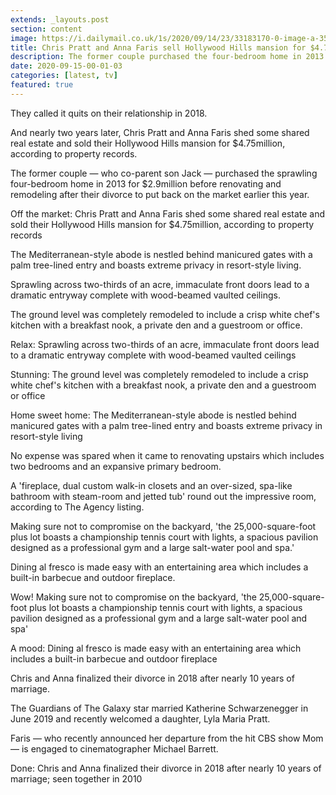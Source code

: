 ```yaml
---
extends: _layouts.post
section: content
image: https://i.dailymail.co.uk/1s/2020/09/14/23/33183170-0-image-a-35_1600124219889.jpg 
title: Chris Pratt and Anna Faris sell Hollywood Hills mansion for $4.75M...  two years after divorce 
description: The former couple purchased the four-bedroom home in 2013 for $2.9million before renovating and remodeling after their divorce to put back on the market earlier this year. 
date: 2020-09-15-00-01-03 
categories: [latest, tv] 
featured: true 
--- 
```

They called it quits on their relationship in 2018.

And nearly two years later, Chris Pratt and Anna Faris shed some shared real estate and sold their Hollywood Hills mansion for $4.75million, according to property records.

The former couple — who co-parent son Jack — purchased the sprawling four-bedroom home in 2013 for $2.9million before renovating and remodeling after their divorce to put back on the market earlier this year.

Off the market: Chris Pratt and Anna Faris shed some shared real estate and sold their Hollywood Hills mansion for $4.75million, according to property records

The Mediterranean-style abode is nestled behind manicured gates with a palm tree-lined entry and boasts extreme privacy in resort-style living.

Sprawling across two-thirds of an acre, immaculate front doors lead to a dramatic entryway complete with wood-beamed vaulted ceilings.

The ground level was completely remodeled to include a crisp white chef's kitchen with a breakfast nook, a private den and a guestroom or office.

Relax: Sprawling across two-thirds of an acre, immaculate front doors lead to a dramatic entryway complete with wood-beamed vaulted ceilings

Stunning: The ground level was completely remodeled to include a crisp white chef's kitchen with a breakfast nook, a private den and a guestroom or office

Home sweet home: The Mediterranean-style abode is nestled behind manicured gates with a palm tree-lined entry and boasts extreme privacy in resort-style living

No expense was spared when it came to renovating upstairs which includes two bedrooms and an expansive primary bedroom.

A 'fireplace, dual custom walk-in closets and an over-sized, spa-like bathroom with steam-room and jetted tub' round out the impressive room, according to The Agency listing.

Making sure not to compromise on the backyard, 'the 25,000-square-foot plus lot boasts a championship tennis court with lights, a spacious pavilion designed as a professional gym and a large salt-water pool and spa.'

Dining al fresco is made easy with an entertaining area which includes a built-in barbecue and outdoor fireplace.

Wow! Making sure not to compromise on the backyard, 'the 25,000-square-foot plus lot boasts a championship tennis court with lights, a spacious pavilion designed as a professional gym and a large salt-water pool and spa'

A mood: Dining al fresco is made easy with an entertaining area which includes a built-in barbecue and outdoor fireplace

Chris and Anna finalized their divorce in 2018 after nearly 10 years of marriage.

The Guardians of The Galaxy star married Katherine Schwarzenegger in June 2019 and recently welcomed a daughter, Lyla Maria Pratt. 

Faris — who recently announced her departure from the hit CBS show Mom — is engaged to cinematographer Michael Barrett.

Done: Chris and Anna finalized their divorce in 2018 after nearly 10 years of marriage; seen together in 2010

